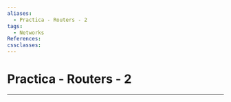 ```yaml
---
aliases:
  - Practica - Routers - 2
tags:
  - Networks
References: 
cssclasses:
---
```

# Practica - Routers - 2

***